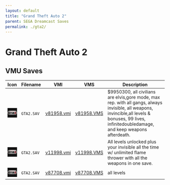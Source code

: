 ```yaml
---
layout: default
title: "Grand Theft Auto 2"
parent: SEGA Dreamcast Saves
permalink: ./gta2/
---
```

# Grand Theft Auto 2

## VMU Saves

| Icon | Filename | VMI | VMS | Description |
|------|----------|-----|-----|-------------|
| ![Grand Theft Auto 2](../icons/GTA2.SAV.GIF) | `GTA2.SAV` | [v81958.vmi](v81958.vmi) | [v81958.VMS](v81958.VMS) | $9950300, all civilians are elvis,gore mode, max rep. with all gangs, always invisible, all weapons, invincible,all levels & bonuses, 99 lives, infinitedoubledamage, and keep weapons afterdeath.  |
| ![Grand Theft Auto 2](../icons/GTA2.SAV.GIF) | `GTA2.SAV` | [v11998.vmi](v11998.vmi) | [v11998.VMS](v11998.VMS) | All levels unlocked plus your invisible all the time w/ unlimited flame thrower with all the weapons in one save.  |
| ![Grand Theft Auto 2](../icons/GTA2.SAV.GIF) | `GTA2.SAV` | [v87708.vmi](v87708.vmi) | [v87708.VMS](v87708.VMS) | all levels  |
